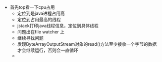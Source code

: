 - 首先top看一下cpu占用
	- 定位到是java进程占用高
	- 定位到占用最高的线程
	- jstack打印java线程信息，定位到具体线程
	- 问题出在file watcher 上
	- 继续寻找问题
	- 发现ByteArrayOutputStream对象的read()方法至少接收一个字节的数据才会继续运行，否则会一直循环
	- 



